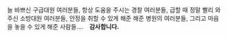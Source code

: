 늘 바쁘신 구급대원 여러분들,
항상 도움을 주시는 경찰 여러분들,
급할 때 정말 빨리 와주신 소방대원 여러분들,
안정을 취할 수 있게 해준 해준 병원의 여러분들,
그리고 마음을 놓을 수 있게 해준 사람들....
<span style="font-weight: bold">    감사합니다.</span>

